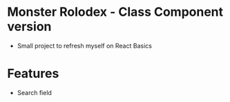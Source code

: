 # Monster Rolodex - Class Component version

- Small project to refresh myself on React Basics

# Features

- Search field


